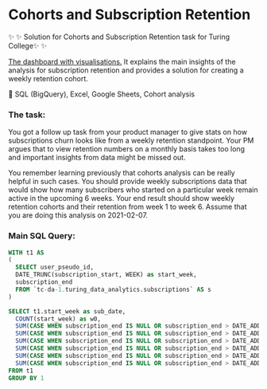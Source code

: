 # Cohorts and Subscription Retention


✨ ✨ Solution for Cohorts and Subscription Retention task for Turing College✨ ✨ 

<a href = 'https://docs.google.com/spreadsheets/d/1gbsgTC0hNnmgPrrrGJfd1R4cnKEOLRse-ae7I9zDfx8/edit?usp=sharing
'> The dashboard with visualisations.</a> It explains the main insights of the analysis for subscription retention and provides a solution for creating a weekly retention cohort.

:rocket: SQL (BigQuery), Excel, Google Sheets, Cohort analysis

### The task:

You got a follow up task from your product manager to give stats on how subscriptions churn looks like from a weekly retention standpoint. Your PM argues that to view retention numbers on a monthly basis takes too long and important insights from data might be missed out.

You remember learning previously that cohorts analysis can be really helpful in such cases. You should provide weekly subscriptions data that would show how many subscribers who started on a particular week remain active in the upcoming 6 weeks. Your end result should show weekly retention cohorts and their retention from week 1 to week 6. Assume that you are doing this analysis on 2021-02-07.

### Main SQL Query:

``` SQL 
WITH t1 AS 
(
  SELECT user_pseudo_id,
  DATE_TRUNC(subscription_start, WEEK) as start_week,
  subscription_end
  FROM `tc-da-1.turing_data_analytics.subscriptions` AS s 
)

SELECT t1.start_week as sub_date,
  COUNT(start_week) as w0,
  SUM(CASE WHEN subscription_end IS NULL OR subscription_end > DATE_ADD(start_week, INTERVAL 1 WEEK) THEN 1 ELSE 0 END) AS w1,
  SUM(CASE WHEN subscription_end IS NULL OR subscription_end > DATE_ADD(start_week, INTERVAL 2 WEEK) THEN 1 ELSE 0 END) AS w2,
  SUM(CASE WHEN subscription_end IS NULL OR subscription_end > DATE_ADD(start_week, INTERVAL 3 WEEK) THEN 1 ELSE 0 END) AS w3,
  SUM(CASE WHEN subscription_end IS NULL OR subscription_end > DATE_ADD(start_week, INTERVAL 4 WEEK) THEN 1 ELSE 0 END) AS w4,
  SUM(CASE WHEN subscription_end IS NULL OR subscription_end > DATE_ADD(start_week, INTERVAL 5 WEEK) THEN 1 ELSE 0 END) AS w5,
  SUM(CASE WHEN subscription_end IS NULL OR subscription_end > DATE_ADD(start_week, INTERVAL 6 WEEK) THEN 1 ELSE 0 END) AS w6
FROM t1
GROUP BY 1
```
